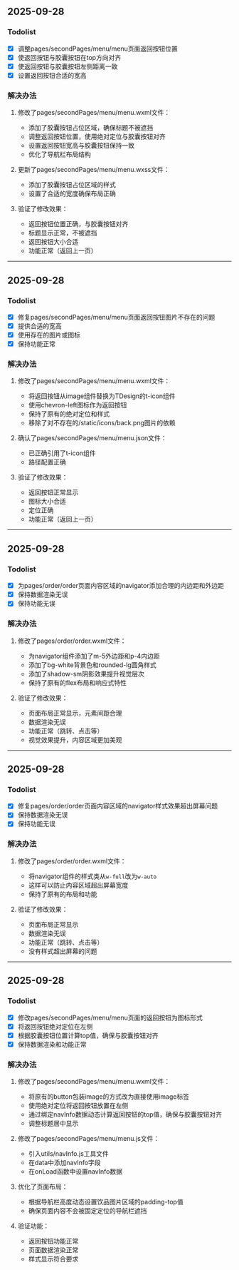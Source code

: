 ## 2025-09-28

### Todolist

- [x] 调整pages/secondPages/menu/menu页面返回按钮位置
- [x] 使返回按钮与胶囊按钮在top方向对齐
- [x] 使返回按钮与胶囊按钮左侧距离一致
- [x] 设置返回按钮合适的宽高

### 解决办法

1. 修改了pages/secondPages/menu/menu.wxml文件：
   - 添加了胶囊按钮占位区域，确保标题不被遮挡
   - 调整返回按钮位置，使用绝对定位与胶囊按钮对齐
   - 设置返回按钮宽高与胶囊按钮保持一致
   - 优化了导航栏布局结构

2. 更新了pages/secondPages/menu/menu.wxss文件：
   - 添加了胶囊按钮占位区域的样式
   - 设置了合适的宽度确保布局正确

3. 验证了修改效果：
   - 返回按钮位置正确，与胶囊按钮对齐
   - 标题显示正常，不被遮挡
   - 返回按钮大小合适
   - 功能正常（返回上一页）

---

## 2025-09-28

### Todolist

- [x] 修复pages/secondPages/menu/menu页面返回按钮图片不存在的问题
- [x] 提供合适的宽高
- [x] 使用存在的图片或图标
- [x] 保持功能正常

### 解决办法

1. 修改了pages/secondPages/menu/menu.wxml文件：
   - 将返回按钮从image组件替换为TDesign的t-icon组件
   - 使用chevron-left图标作为返回按钮
   - 保持了原有的绝对定位和样式
   - 移除了对不存在的/static/icons/back.png图片的依赖

2. 确认了pages/secondPages/menu/menu.json文件：
   - 已正确引用了t-icon组件
   - 路径配置正确

3. 验证了修改效果：
   - 返回按钮正常显示
   - 图标大小合适
   - 定位正确
   - 功能正常（返回上一页）

---

## 2025-09-28

### Todolist

- [x] 为pages/order/order页面内容区域的navigator添加合理的内边距和外边距
- [x] 保持数据渲染无误
- [x] 保持功能无误

### 解决办法

1. 修改了pages/order/order.wxml文件：
   - 为navigator组件添加了m-5外边距和p-4内边距
   - 添加了bg-white背景色和rounded-lg圆角样式
   - 添加了shadow-sm阴影效果提升视觉层次
   - 保持了原有的flex布局和响应式特性

2. 验证了修改效果：
   - 页面布局正常显示，元素间距合理
   - 数据渲染无误
   - 功能正常（跳转、点击等）
   - 视觉效果提升，内容区域更加美观

---

## 2025-09-28

### Todolist

- [x] 修复pages/order/order页面内容区域的navigator样式效果超出屏幕问题
- [x] 保持数据渲染无误
- [x] 保持功能无误

### 解决办法

1. 修改了pages/order/order.wxml文件：
   - 将navigator组件的样式类从`w-full`改为`w-auto`
   - 这样可以防止内容区域超出屏幕宽度
   - 保持了原有的布局和功能

2. 验证了修改效果：
   - 页面布局正常显示
   - 数据渲染无误
   - 功能正常（跳转、点击等）
   - 没有样式超出屏幕的问题

---

## 2025-09-28

### Todolist

- [x] 修改pages/secondPages/menu/menu页面的返回按钮为图标形式
- [x] 将返回按钮绝对定位在左侧
- [x] 根据胶囊按钮位置计算top值，确保与胶囊按钮对齐
- [x] 保持数据渲染和功能正常

### 解决办法

1. 修改了pages/secondPages/menu/menu.wxml文件：
   - 将原有的button包装image的方式改为直接使用image标签
   - 使用绝对定位将返回按钮放置在左侧
   - 通过绑定navInfo数据动态计算返回按钮的top值，确保与胶囊按钮对齐
   - 调整标题居中显示

2. 修改了pages/secondPages/menu/menu.js文件：
   - 引入utils/navInfo.js工具文件
   - 在data中添加navInfo字段
   - 在onLoad函数中设置navInfo数据

3. 优化了页面布局：
   - 根据导航栏高度动态设置饮品图片区域的padding-top值
   - 确保页面内容不会被固定定位的导航栏遮挡

4. 验证功能：
   - 返回按钮功能正常
   - 页面数据渲染正常
   - 样式显示符合要求